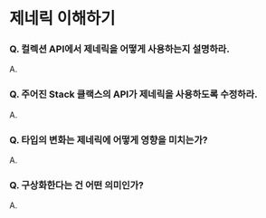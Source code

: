 # 제네릭 이해하기

### Q. 컬렉션 API에서 제네릭을 어떻게 사용하는지 설명하라.

A.

### Q. 주어진 Stack 클랙스의 API가 제네릭을 사용하도록 수정하라.

A. 

### Q. 타입의 변화는 제네릭에 어떻게 영향을 미치는가?

A. 

### Q. 구상화한다는 건 어떤 의미인가?

A. 